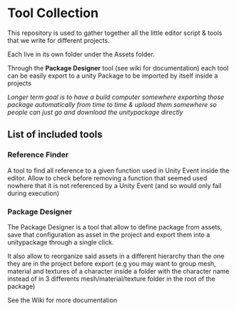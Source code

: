 Tool Collection
===============

This repository is used to gather together all the little editor script & tools
that we write for different projects.

Each live in its own folder under the Assets folder.

Through the **Package Designer** tool (see wiki for documentation) each tool can
be easily export to a unity Package to be imported by itself inside a projects

*Longer term goal is to have a build computer somewhere exporting those package
automatically from time to time & upload them somewhere so people can just go
and download the unitypackage directly*

## List of included tools

### Reference Finder

A tool to find all reference to a given function used in Unity Event inside the
editor. Allow to check before removing a function that seemed used nowhere that
it is not referenced by a Unity Event (and so would only fail during execution)

### Package Designer

The Package Designer is a tool that allow to define package from assets, save
that configuration as asset in the project and export them into a unitypackage
through a single click.

It also allow to reorganize said assets in a different hierarchy than the one
they are in the project before export (e.g you may want to group mesh, material
  and textures of a character inside a folder with the character name instead
  of in 3 differents mesh/material/texture folder in the root of the package)

See the Wiki for more documentation
